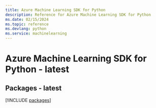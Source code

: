 ```yaml
---
title: Azure Machine Learning SDK for Python
description: Reference for Azure Machine Learning SDK for Python
ms.date: 02/15/2024
ms.topic: reference
ms.devlang: python
ms.service: machinelearning
---
```

# Azure Machine Learning SDK for Python - latest
## Packages - latest
[!INCLUDE [packages](machine-learning-index.md)]